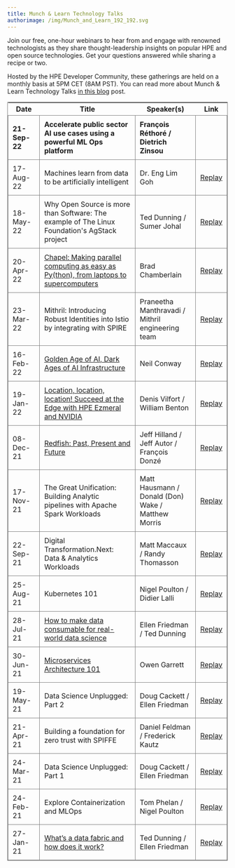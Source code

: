 ```yaml
---
title: Munch & Learn Technology Talks
authorimage: /img/Munch_and_Learn_192_192.svg
---
```

Join our free, one-hour webinars to hear from and engage with renowned technologists as they share thought-leadership insights on popular HPE and open source technologies. Get your questions answered while sharing a recipe or two.

Hosted by the HPE Developer Community, these gatherings are held on a monthly basis at 5PM CET (8AM PST). You can read more about Munch & Learn Technology Talks [in this blog](https://developer.hpe.com/blog/hpe-dev-launches-its-munch-learn-technical-talks) post.

<style>
table {
    display: block;
    width: max-content !important;
    max-width: 100%;
    overflow: auto;
     -webkit-box-shadow: none;
    -moz-box-shadow: none;
    box-shadow: none;
    border:1px solid grey;
}
td {
   -webkit-box-shadow: none;
    -moz-box-shadow: none;
    box-shadow: none;
    border:1px solid grey;
    text-align: left !important;
     font-weight: normal !important;
    padding: 10px !important;
}
thead tr:first-child td {
  -webkit-box-shadow: none;
  -moz-box-shadow: none;
  box-shadow: none;
  border:1px solid grey;
  text-align: center !important;
  padding: 20px !important;
  font-weight: bold !important;
}
</style>

| &nbsp;&nbsp;Date&nbsp;&nbsp; | Title                                                                                                                                                                | Speaker(s)                                         | Link                                                                                                  |
| ---------------------------- | -------------------------------------------------------------------------------------------------------------------------------------------------------------------- | -------------------------------------------------- | ----------------------------------------------------------------------------------------------------- |
| **21-Sep-22**                | **Accelerate public sector AI use cases using a powerful ML Ops platform**                                                                                           | **François Réthoré / Dietrich Zinsou**             |                                                                                                       |
| 17-Aug-22                    | Machines learn from data to be artificially intelligent                                                                                                              | Dr. Eng Lim Goh                                    | [Replay](https://youtu.be/3KOFDciS3WU&list=PLtS6YX0YOX4f5TyRI7jUdjm7D9H4laNlF&index=1)                |
| 18-May-22                    | Why Open Source is more than Software: The example of The Linux Foundation's AgStack project                                                                         | Ted Dunning / Sumer Johal                          | [Replay](https://www.youtube.com/watch?v=dnhjRF5dr6M&list=PLtS6YX0YOX4f5TyRI7jUdjm7D9H4laNlF&index=1) |
| 20-Apr-22                    | [Chapel: Making parallel computing as easy as Py(thon), from laptops to supercomputers](https://hpe-developer-portal.s3.amazonaws.com/ChapelForHPEMunchAndLearn.pdf) | Brad Chamberlain                                   | [Replay](https://www.youtube.com/watch?v=7Qk8T7_bevo&list=PLtS6YX0YOX4f5TyRI7jUdjm7D9H4laNlF&index=1) |
| 23-Mar-22                    | Mithril: Introducing Robust Identities into Istio by integrating with SPIRE                                                                                          | Praneetha Manthravadi / Mithril engineering team   | [Replay](https://youtu.be/xhd8MhG4Vvw&list=PLtS6YX0YOX4f5TyRI7jUdjm7D9H4laNlF)                        |
| 16-Feb-22                    | [Golden Age of AI, Dark Ages of AI Infrastructure](https://hpe-developer-portal.s3.amazonaws.com/munch-and-learn-feb-2022.pdf)                                       | Neil Conway                                        | [Replay](https://youtu.be/ktZFLD-9qgw&list=PLtS6YX0YOX4f5TyRI7jUdjm7D9H4laNlF)                        |
| 19-Jan-22                    | [Location, location, location!  Succeed at the Edge with HPE Ezmeral and NVIDIA](https://hpe-developer-portal.s3.amazonaws.com/JanuaryMunchAndLearn.zip)             | Denis Vilfort / William Benton                     | [Replay](https://www.youtube.com/watch?v=C5HfiLatauQ&list=PLtS6YX0YOX4f5TyRI7jUdjm7D9H4laNlF)         |
| 08-Dec-21                    | [Redfish: Past, Present and Future](https://hpe-developer-portal.s3.amazonaws.com/DecemberMunchAndLearn-Jeff.pdf)                                                    | Jeff Hilland / Jeff Autor / François Donzé         | [Replay](https://www.youtube.com/watch?v=Q1Qeb24lpKg&list=PLtS6YX0YOX4f5TyRI7jUdjm7D9H4laNlF)         |
| 17-Nov-21                    | The Great Unification: Building Analytic pipelines with Apache Spark Workloads                                                                                       | Matt Hausmann / Donald (Don) Wake / Matthew Morris | [Replay](https://youtu.be/TxZP_T9CC5Y&list=PLtS6YX0YOX4f5TyRI7jUdjm7D9H4laNlF)                        |
| 22-Sep-21                    | Digital Transformation.Next: Data & Analytics Workloads                                                                                                              | Matt Maccaux / Randy Thomasson                     | [Replay](https://youtu.be/Q4kJKCS7rbo&list=PLtS6YX0YOX4f5TyRI7jUdjm7D9H4laNlF)                        |
| 25-Aug-21                    | Kubernetes 101                                                                                                                                                       | Nigel Poulton / Didier Lalli                       | [Replay](https://youtu.be/PWVJKK1obKQ&list=PLtS6YX0YOX4f5TyRI7jUdjm7D9H4laNlF)                        |
| 28-Jul-21                    | [How to make data consumable for real-world data science](https://hpe-developer-portal.s3.amazonaws.com/uploads/media/2021/7/HPE-Munch-and-Learn-7-28-july-2021.pdf) | Ellen Friedman / Ted Dunning                       | [Replay](https://youtu.be/4WKjRqflF7M&list=PLtS6YX0YOX4f5TyRI7jUdjm7D9H4laNlF)                        |
| 30-Jun-21                    | [Microservices Architecture 101](https://hpe-developer-portal.s3.amazonaws.com/uploads/media/2021/4/fundamentals-of-microservices-1625131973756.pdf)                 | Owen Garrett                                       | [Replay](https://youtu.be/qyyxQU37ZyQ&list=PLtS6YX0YOX4f5TyRI7jUdjm7D9H4laNlF)                        |
| 19-May-21                    | Data Science Unplugged: Part 2                                                                                                                                       | Doug Cackett / Ellen Friedman                      | [Replay](https://youtu.be/Va4tSr__Yok&list=PLtS6YX0YOX4f5TyRI7jUdjm7D9H4laNlF)                        |
| 21-Apr-21                    | Building a foundation for zero trust with SPIFFE                                                                                                                     | Daniel Feldman / Frederick Kautz                   | [Replay](https://youtu.be/G1ceKr16nn8&list=PLtS6YX0YOX4f5TyRI7jUdjm7D9H4laNlF)                        |
| 24-Mar-21                    | Data Science Unplugged: Part 1                                                                                                                                       | Doug Cackett / Ellen Friedman                      | [Replay](https://youtu.be/Inh6eXM0EbA&list=PLtS6YX0YOX4f5TyRI7jUdjm7D9H4laNlF)                        |
| 24-Feb-21                    | Explore Containerization and MLOps                                                                                                                                   | Tom Phelan / Nigel Poulton                         | [Replay](https://youtu.be/9PvKpe7yMpI&list=PLtS6YX0YOX4f5TyRI7jUdjm7D9H4laNlF)                        |
| 27-Jan-21                    | [What’s a data fabric and how does it work?](https://hpe-developer-portal.s3.amazonaws.com/uploads/media/2020/12/munch-and-learn-dunning-1611939333032.pdf)          | Ted Dunning / Ellen Friedman                       | [Replay](https://youtu.be/qi6sTvu8osk&list=PLtS6YX0YOX4f5TyRI7jUdjm7D9H4laNlF)                        |